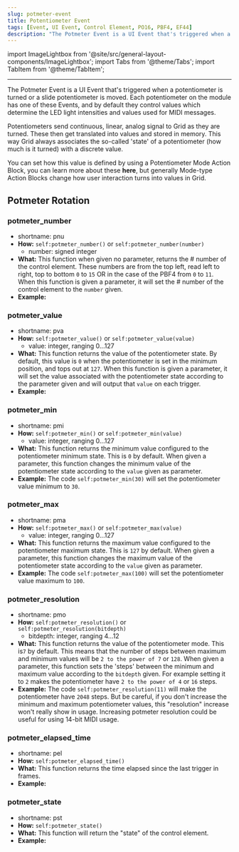 ```yaml
---
slug: potmeter-event
title: Potentiometer Event
tags: [Event, UI Event, Control Element, PO16, PBF4, EF44]
description: "The Potmeter Event is a UI Event that's triggered when a potentiometer is turned or a slide potentiometer is moved. Each potentiometer on the module has one of these Events, and by default they control values which determine the LED light intensities and values used for MIDI messages."
---
```


import ImageLightbox from '@site/src/general-layout-components/ImageLightbox';
import Tabs from '@theme/Tabs';
import TabItem from '@theme/TabItem';

---

<Tabs>
  <TabItem value="About Potmeter Event" label="About Potmeter Event" default>




The Potmeter Event is a UI Event that's triggered when a potentiometer is turned or a slide potentiometer is moved. Each potentiometer on the module has one of these Events, and by default they control values which determine the LED light intensities and values used for MIDI messages.

Potentiometers send continuous, linear, analog signal to Grid as they are turned. These then get translated into values and stored in memory. This way Grid always associates the so-called 'state' of a potentiometer (how much is it turned) with a discrete value.

You can set how this value is defined by using a Potentiometer Mode Action Block, you can learn more about these **here**, but generally Mode-type Action Blocks change how user interaction turns into values in Grid.

  </TabItem>
  <TabItem value="Reference Manual Entry" label="Reference Manual Entry">


## Potmeter Rotation

### potmeter_number
- shortname: pnu
- **How:** `self:potmeter_number()` or `self:potmeter_number(number)`
    - number: signed integer
- **What:** This function when given no parameter, returns the # number of the control element. These numbers are from the top left, read left to right, top to bottom `0` to `15` OR in the case of the PBF4 from `0` to `11`. 
  When this function is given a parameter, it will set the # number of the control element to the `number` given.
- **Example:**

### potmeter_value
- shortname: pva
- **How:** `self:potmeter_value()` or `self:potmeter_value(value)`
    - value: integer, ranging 0...127
- **What:** This function returns the value of the potentiometer state. By default, this value is `0` when the potentiometer is set in the minimum position, and tops out at `127`.
  When this function is given a parameter, it will set the value associated with the potentiometer state according to the parameter given and will output that `value` on each trigger.
- **Example:** 

### potmeter_min
- shortname: pmi
- **How:** `self:potmeter_min()` or `self:potmeter_min(value)`
  - value: integer, ranging 0...127
- **What:** This function returns the minimum value configured to the potentiometer minimum state. This is `0` by default.
  When given a parameter, this function changes the minimum value of the potentiometer state according to the `value` given as parameter.
- **Example:** The code `self:potmeter_min(30)` will set the potentiometer value minimum to `30`.

### potmeter_max 
- shortname: pma
- **How:** `self:potmeter_max()` or `self:potmeter_max(value)`
    - value: integer, ranging 0...127
- **What:** This function returns the maximum value configured to the potentiometer maximum state. This is `127` by default.
  When given a parameter, this function changes the maximum value of the potentiometer state according to the `value` given as parameter.
- **Example:** The code `self:potmeter_max(100)` will set the potentiometer value maximum to `100`.

### potmeter_resolution	
- shortname: pmo
- **How:** `self:potmeter_resolution()` or `self:potmeter_resolution(bitdepth)`
    - bitdepth: integer, ranging 4...12
- **What:** This function returns the value of the potentiometer mode. This is`7` by default. This means that the number of steps between maximum and minimum values will be `2 to the power of 7` or `128`.
  When given a parameter, this function sets the 'steps' between the minimum and maximum value according to the `bitdepth` given. For example setting it to `2` makes the potentiometer have `2 to the power of 4` or `16` steps.
- **Example:** The code `self:potmeter_resolution(11)` will make the potentiometer have `2048` steps. But be careful, if you don't increase the minimum and maximum potentiometer values, this "resolution" increase won't really show in usage.
Increasing potmeter resolution could be useful for using 14-bit MIDI usage.

### potmeter_elapsed_time
- shortname: pel
- **How:** `self:potmeter_elapsed_time()`
- **What:** This function returns the time elapsed since the last trigger in frames.
- **Example:**

### potmeter_state
- shortname: pst
- **How:** `self:potmeter_state()`
- **What:** This function will return the "state" of the control element.
- **Example:**

</TabItem>
</Tabs>


